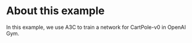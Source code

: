 # About this example

In this example, we use A3C to train a network for CartPole-v0 in OpenAI Gym.
